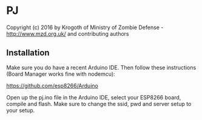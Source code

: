 PJ
===

Copyright (c) 2016 by Krogoth of
Ministry of Zombie Defense - http://www.mzd.org.uk/
and contributing authors
 
## Installation ##

Make sure you do have a recent Arduino IDE. Then follow these instructions (Board Manager works fine with nodemcu):

https://github.com/esp8266/Arduino

Open up the pj.ino file in the Arduino IDE, select your ESP8266 board, compile and flash. Make sure to change the ssid, pwd and server setup to your setup.
